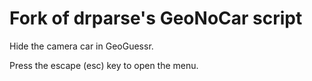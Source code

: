 # Fork of drparse's GeoNoCar script
Hide the camera car in GeoGuessr.

Press the escape (esc) key to open the menu.
